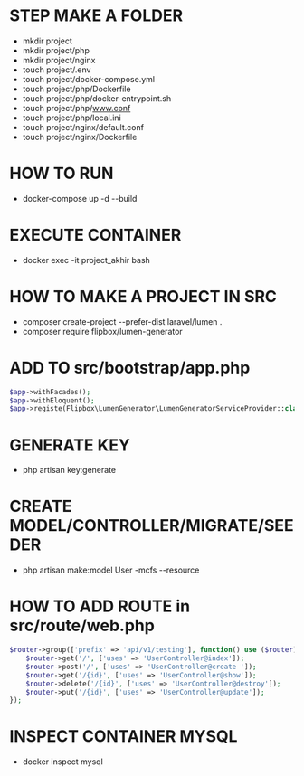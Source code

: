 # STEP MAKE A FOLDER
- mkdir project
- mkdir project/php
- mkdir project/nginx
- touch project/.env
- touch project/docker-compose.yml
- touch project/php/Dockerfile
- touch project/php/docker-entrypoint.sh
- touch project/php/www.conf
- touch project/php/local.ini
- touch project/nginx/default.conf
- touch project/nginx/Dockerfile

# HOW TO RUN
- docker-compose up -d --build

# EXECUTE CONTAINER
- docker exec -it project_akhir bash

# HOW TO MAKE A PROJECT IN SRC
- composer create-project --prefer-dist laravel/lumen .
- composer require flipbox/lumen-generator

# ADD TO src/bootstrap/app.php
```php
$app->withFacades();
$app->withEloquent();
$app->registe(Flipbox\LumenGenerator\LumenGeneratorServiceProvider::class);
```

# GENERATE KEY
- php artisan key:generate

# CREATE MODEL/CONTROLLER/MIGRATE/SEEDER
- php artisan make:model User -mcfs --resource

# HOW TO ADD ROUTE in src/route/web.php
```php
$router->group(['prefix' => 'api/v1/testing'], function() use ($router){
    $router->get('/', ['uses' => 'UserController@index']);
	$router->post('/', ['uses' => 'UserController@create ']);
	$router->get('/{id}', ['uses' => 'UserController@show']);
	$router->delete('/{id}', ['uses' => 'UserController@destroy']);
	$router->put('/{id}', ['uses' => 'UserController@update']);
});
```

# INSPECT CONTAINER MYSQL
- docker inspect mysql